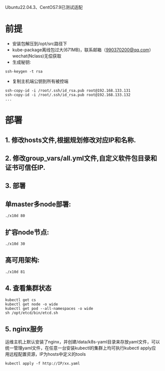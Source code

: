 
Ubuntu22.04.3、CentOS7.9已测试适配

# 前提
* 安装包解压到/opt/src路径下
* kube-package离线包过大(671MB)，联系邮箱（990370200@qq.com）wechat(Nclass)无偿获取
* 生成秘钥: 
```
ssh-keygen -t rsa
```
* 复制主机端公钥到所有被控端
```
ssh-copy-id -i /root/.ssh/id_rsa.pub root@192.168.133.131
ssh-copy-id -i /root/.ssh/id_rsa.pub root@192.168.133.132
...
```

# 部署

## 1. 修改hosts文件,根据规划修改对应IP和名称.

## 2. 修改group_vars/all.yml文件,自定义软件包目录和证书可信任IP.

## 3. 部署
## 单master多node部署:
```
./x10d 80
```

## 扩容node节点:
```
./x10d 30
```

## 高可用架构:
```
./x10d 81
```

## 4. 查看集群状态
```
kubectl get cs
kubectl get node -o wide
kubectl get pod --all-namespaces -o wide
sh /opt/etcd/bin/etcd.sh 
```

## 5. nginx服务
运维主机上默认安装了nginx，并创建/data/k8s-yaml目录来存放yaml文件，可以统一管理yaml文件，在任意一台安装kubectl的集群上均可执行kubectl apply应用远程配置资源，IP为hosts中定义的tools
```
kubectl apply -f http://IP/xx.yaml
```
